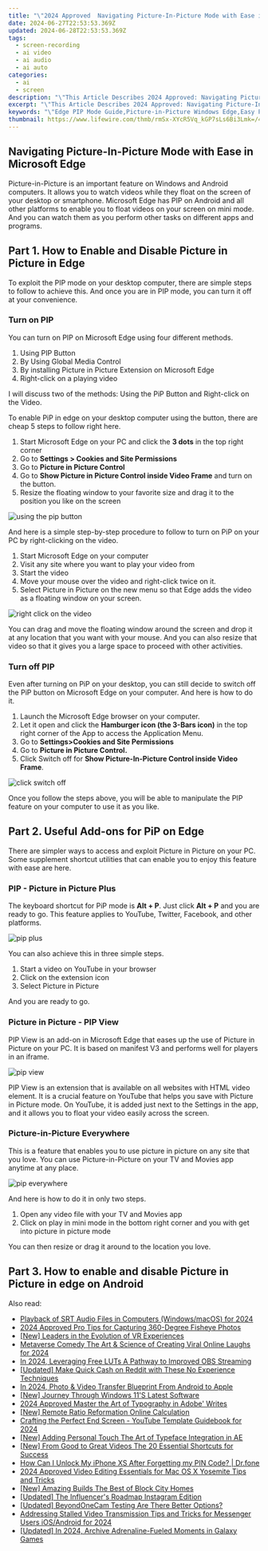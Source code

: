 ```yaml
---
title: "\"2024 Approved  Navigating Picture-In-Picture Mode with Ease in Microsoft Edge\""
date: 2024-06-27T22:53:53.369Z
updated: 2024-06-28T22:53:53.369Z
tags: 
  - screen-recording
  - ai video
  - ai audio
  - ai auto
categories: 
  - ai
  - screen
description: "\"This Article Describes 2024 Approved: Navigating Picture-In-Picture Mode with Ease in Microsoft Edge\""
excerpt: "\"This Article Describes 2024 Approved: Navigating Picture-In-Picture Mode with Ease in Microsoft Edge\""
keywords: "\"Edge PIP Mode Guide,Picture-in-Picture Windows Edge,Easy PIP Usage Edge,Microsoft Edge PIP Tips,Navigate PIP Edge Easily,Edge's Picture-in-Picture Feature,Utilize PIP in Microsoft Edge\""
thumbnail: https://www.lifewire.com/thmb/rmSx-XYcR5Vq_kGP7sLs6Bi3Lmk=/400x300/filters:no_upscale():max_bytes(150000):strip_icc()/Apple-WWCD23-Vision-Pro-with-battery-230605-c170b718d6f3481e90732e26c6b94d21.jpg
---
```


## Navigating Picture-In-Picture Mode with Ease in Microsoft Edge

Picture-in-Picture is an important feature on Windows and Android computers. It allows you to watch videos while they float on the screen of your desktop or smartphone. Microsoft Edge has PIP on Android and all other platforms to enable you to float videos on your screen on mini mode. And you can watch them as you perform other tasks on different apps and programs.

## Part 1\. How to Enable and Disable Picture in Picture in Edge

To exploit the PIP mode on your desktop computer, there are simple steps to follow to achieve this. And once you are in PIP mode, you can turn it off at your convenience.

### Turn on PIP

You can turn on PIP on Microsoft Edge using four different methods.

1. Using PIP Button
2. By Using Global Media Control
3. By installing Picture in Picture Extension on Microsoft Edge
4. Right-click on a playing video

I will discuss two of the methods: Using the PiP Button and Right-click on the Video.

To enable PiP in edge on your desktop computer using the button, there are cheap 5 steps to follow right here.

1. Start Microsoft Edge on your PC and click the **3 dots** in the top right corner
2. Go to **Settings > Cookies and Site Permissions**
3. Go to **Picture in Picture Control**
4. Go to **Show Picture in Picture Control inside Video Frame** and turn on the button.
5. Resize the floating window to your favorite size and drag it to the position you like on the screen

![using the pip button](https://images.wondershare.com/filmora/article-images/2022/07/use-pip-on-microsoft-edge-1.jpg)

And here is a simple step-by-step procedure to follow to turn on PiP on your PC by right-clicking on the video.

1. Start Microsoft Edge on your computer
2. Visit any site where you want to play your video from
3. Start the video
4. Move your mouse over the video and right-click twice on it.
5. Select Picture in Picture on the new menu so that Edge adds the video as a floating window on your screen.

![right click on the video](https://images.wondershare.com/filmora/article-images/2022/07/use-pip-on-microsoft-edge-2.jpg)

You can drag and move the floating window around the screen and drop it at any location that you want with your mouse. And you can also resize that video so that it gives you a large space to proceed with other activities.

### Turn off PIP

Even after turning on PiP on your desktop, you can still decide to switch off the PiP button on Microsoft Edge on your computer. And here is how to do it.

1. Launch the Microsoft Edge browser on your computer.
2. Let it open and click the **Hamburger icon (the 3-Bars icon)** in the top right corner of the App to access the Application Menu.
3. Go to **Settings>Cookies and Site Permissions**
4. Go to **Picture in Picture Control.**
5. Click Switch off for **Show Picture-In-Picture Control inside Video Frame**.

![click switch off](https://images.wondershare.com/filmora/article-images/2022/07/use-pip-on-microsoft-edge-3.jpg)

Once you follow the steps above, you will be able to manipulate the PIP feature on your computer to use it as you like.

## Part 2\. Useful Add-ons for PiP on Edge

There are simpler ways to access and exploit Picture in Picture on your PC. Some supplement shortcut utilities that can enable you to enjoy this feature with ease are here.

### PIP - Picture in Picture Plus

The keyboard shortcut for PiP mode is **Alt + P**. Just click **Alt + P** and you are ready to go. This feature applies to YouTube, Twitter, Facebook, and other platforms.

![pip plus](https://images.wondershare.com/filmora/article-images/2022/07/use-pip-on-microsoft-edge-4.jpg)

You can also achieve this in three simple steps.

1. Start a video on YouTube in your browser
2. Click on the extension icon
3. Select Picture in Picture

And you are ready to go.

### Picture in Picture - PIP View

PIP View is an add-on in Microsoft Edge that eases up the use of Picture in Picture on your PC. It is based on manifest V3 and performs well for players in an iframe.

![pip view](https://images.wondershare.com/filmora/article-images/2022/07/use-pip-on-microsoft-edge-5.jpg)

PIP View is an extension that is available on all websites with HTML video element. It is a crucial feature on YouTube that helps you save with Picture in Picture mode. On YouTube, it is added just next to the Settings in the app, and it allows you to float your video easily across the screen.

### Picture-in-Picture Everywhere

This is a feature that enables you to use picture in picture on any site that you love. You can use Picture-in-Picture on your TV and Movies app anytime at any place.

![pip everywhere](https://images.wondershare.com/filmora/article-images/2022/07/use-pip-on-microsoft-edge-6.jpg)

And here is how to do it in only two steps.

1. Open any video file with your TV and Movies app
2. Click on play in mini mode in the bottom right corner and you with get into picture in picture mode

You can then resize or drag it around to the location you love.

## Part 3\. How to enable and disable Picture in Picture in edge on Android

<span class="atpl-alsoreadstyle">Also read:</span>
<div><ul>
<li><a href="https://extra-approaches.techidaily.com/playback-of-srt-audio-files-in-computers-windowsmacos-for-2024/"><u>Playback of SRT Audio Files in Computers (Windows/macOS) for 2024</u></a></li>
<li><a href="https://extra-approaches.techidaily.com/2024-approved-pro-tips-for-capturing-360-degree-fisheye-photos/"><u>2024 Approved  Pro Tips for Capturing 360-Degree Fisheye Photos</u></a></li>
<li><a href="https://extra-approaches.techidaily.com/new-leaders-in-the-evolution-of-vr-experiences/"><u>[New] Leaders in the Evolution of VR Experiences</u></a></li>
<li><a href="https://extra-approaches.techidaily.com/metaverse-comedy-the-art-and-science-of-creating-viral-online-laughs-for-2024/"><u>Metaverse Comedy  The Art & Science of Creating Viral Online Laughs for 2024</u></a></li>
<li><a href="https://extra-approaches.techidaily.com/in-2024-leveraging-free-luts-a-pathway-to-improved-obs-streaming/"><u>In 2024, Leveraging Free LUTs  A Pathway to Improved OBS Streaming</u></a></li>
<li><a href="https://extra-approaches.techidaily.com/updated-make-quick-cash-on-reddit-with-these-no-experience-techniques/"><u>[Updated] Make Quick Cash on Reddit with These No Experience Techniques</u></a></li>
<li><a href="https://extra-approaches.techidaily.com/in-2024-photo-and-video-transfer-blueprint-from-android-to-apple/"><u>In 2024, Photo & Video Transfer Blueprint From Android to Apple</u></a></li>
<li><a href="https://extra-approaches.techidaily.com/new-journey-through-windows-11s-latest-software/"><u>[New] Journey Through Windows 11'S Latest Software</u></a></li>
<li><a href="https://extra-approaches.techidaily.com/2024-approved-master-the-art-of-typography-in-adobe-writes/"><u>2024 Approved  Master the Art of Typography in Adobe' Writes</u></a></li>
<li><a href="https://extra-approaches.techidaily.com/new-remote-ratio-reformation-online-calculation/"><u>[New] Remote Ratio Reformation  Online Calculation</u></a></li>
<li><a href="https://youtube-clips.techidaily.com/crafting-the-perfect-end-screen-youtube-template-guidebook-for-2024/"><u>Crafting the Perfect End Screen - YouTube Template Guidebook for 2024</u></a></li>
<li><a href="https://extra-hints.techidaily.com/new-adding-personal-touch-the-art-of-typeface-integration-in-ae/"><u>[New] Adding Personal Touch  The Art of Typeface Integration in AE</u></a></li>
<li><a href="https://youtube-stream.techidaily.com/new-from-good-to-great-videos-the-20-essential-shortcuts-for-success/"><u>[New] From Good to Great Videos  The 20 Essential Shortcuts for Success</u></a></li>
<li><a href="https://iphone-unlock.techidaily.com/how-can-i-unlock-my-iphone-xs-after-forgetting-my-pin-code-drfone-by-drfone-ios/"><u>How Can I Unlock My iPhone XS After Forgetting my PIN Code? | Dr.fone</u></a></li>
<li><a href="https://ai-driven-video-production.techidaily.com/2024-approved-video-editing-essentials-for-mac-os-x-yosemite-tips-and-tricks/"><u>2024 Approved Video Editing Essentials for Mac OS X Yosemite Tips and Tricks</u></a></li>
<li><a href="https://video-capture.techidaily.com/new-amazing-builds-the-best-of-block-city-homes/"><u>[New] Amazing Builds  The Best of Block City Homes</u></a></li>
<li><a href="https://instagram-video-files.techidaily.com/updated-the-influencers-roadmap-instagram-edition/"><u>[Updated] The Influencer's Roadmap  Instagram Edition</u></a></li>
<li><a href="https://digital-screen-recording.techidaily.com/updated-beyondonecam-testing-are-there-better-options/"><u>[Updated] BeyondOneCam Testing  Are There Better Options?</u></a></li>
<li><a href="https://facebook-video-content.techidaily.com/addressing-stalled-video-transmission-tips-and-tricks-for-messenger-users-iosandroid-for-2024/"><u>Addressing Stalled Video Transmission  Tips and Tricks for Messenger Users iOS/Android for 2024</u></a></li>
<li><a href="https://digital-screen-recording.techidaily.com/updated-in-2024-archive-adrenaline-fueled-moments-in-galaxy-games/"><u>[Updated] In 2024, Archive Adrenaline-Fueled Moments in Galaxy Games</u></a></li>
</ul></div>

<ins class="adsbygoogle"
      style="display:block"
      data-ad-client="ca-pub-7571918770474297"
      data-ad-slot="8358498916"
      data-ad-format="auto"
      data-full-width-responsive="true"></ins>